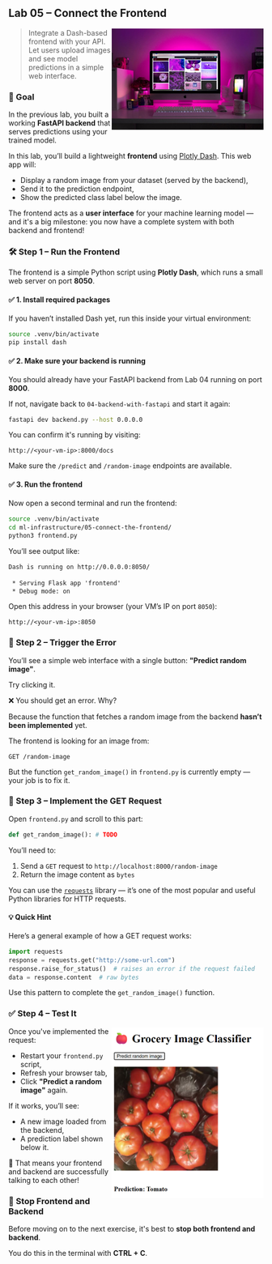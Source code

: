 
## Lab 05 – Connect the Frontend

<img src="../../media/frontend-user-interfaces.jpg" style="width: 300px" align="right">

> Integrate a Dash-based frontend with your API. Let users upload images and see model predictions in a simple web interface.

### 🧭 Goal

In the previous lab, you built a working **FastAPI backend** that serves predictions using your trained model.

In this lab, you’ll build a lightweight **frontend** using [Plotly Dash](https://dash.plotly.com/). This web app will:

* Display a random image from your dataset (served by the backend),
* Send it to the prediction endpoint,
* Show the predicted class label below the image.

The frontend acts as a **user interface** for your machine learning model — and it's a big milestone: you now have a complete system with both backend and frontend!

### 🛠️ Step 1 – Run the Frontend

The frontend is a simple Python script using **Plotly Dash**, which runs a small web server on port **8050**.

#### ✅ 1. Install required packages

If you haven’t installed Dash yet, run this inside your virtual environment:

```bash
source .venv/bin/activate
pip install dash
```

#### ✅ 2. Make sure your backend is running

You should already have your FastAPI backend from Lab 04 running on port **8000**.

If not, navigate back to `04-backend-with-fastapi` and start it again:

```bash
fastapi dev backend.py --host 0.0.0.0
```

You can confirm it's running by visiting:

```
http://<your-vm-ip>:8000/docs
```

Make sure the `/predict` and `/random-image` endpoints are available.

#### ✅ 3. Run the frontend

Now open a second terminal and run the frontend:

```bash
source .venv/bin/activate
cd ml-infrastructure/05-connect-the-frontend/
python3 frontend.py
```

You’ll see output like:

```
Dash is running on http://0.0.0.0:8050/

 * Serving Flask app 'frontend'
 * Debug mode: on
```

Open this address in your browser (your VM’s IP on port `8050`):

```
http://<your-vm-ip>:8050
```

### 🐞 Step 2 – Trigger the Error

You’ll see a simple web interface with a single button: **"Predict random image"**.

Try clicking it.

❌ You should get an error. Why?

Because the function that fetches a random image from the backend **hasn’t been implemented** yet.

The frontend is looking for an image from:

```
GET /random-image
```

But the function `get_random_image()` in `frontend.py` is currently empty — your job is to fix it.

### 🧠 Step 3 – Implement the GET Request

Open `frontend.py` and scroll to this part:

```python
def get_random_image(): # TODO
```

You’ll need to:

1. Send a `GET` request to `http://localhost:8000/random-image`
2. Return the image content as `bytes`

You can use the [`requests`](https://requests.readthedocs.io/en/latest/) library — it’s one of the most popular and useful Python libraries for HTTP requests.

#### 💡 Quick Hint

Here’s a general example of how a GET request works:

```python
import requests
response = requests.get("http://some-url.com")
response.raise_for_status()  # raises an error if the request failed
data = response.content  # raw bytes
```

Use this pattern to complete the `get_random_image()` function.

### ✅ Step 4 – Test It

<img src="../../media/grocery-image-classifier.png" style="width: 300px" align="right">

Once you've implemented the request:

* Restart your `frontend.py` script,
* Refresh your browser tab,
* Click **"Predict a random image"** again.

If it works, you’ll see:

* A new image loaded from the backend,
* A prediction label shown below it.

🎉 That means your frontend and backend are successfully talking to each other!

### 🛑 Stop Frontend and Backend

Before moving on to the next exercise, it's best to **stop both frontend and backend**.

You do this in the terminal with **CTRL + C**.
